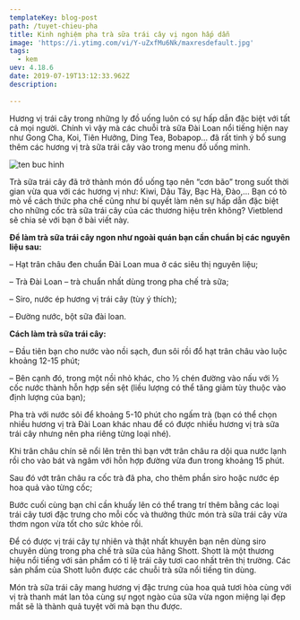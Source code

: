```yaml
---
templateKey: blog-post
path: /tuyet-chieu-pha
title: Kinh nghiệm pha trà sữa trái cây vị ngon hấp dẫn
image: 'https://i.ytimg.com/vi/Y-uZxfMu6Nk/maxresdefault.jpg' 
tags:
  - kem
uev: 4.18.6
date: 2019-07-19T13:12:33.962Z
description:
 
---
```



Hương vị trái cây trong những ly đồ uống luôn có sự hấp dẫn đặc biệt với tất cả mọi người. Chính vì vậy mà các chuỗi trà sữa Đài Loan nổi tiếng hiện nay như Gong Cha, Koi, Tiên Hưởng, Ding Tea, Bobapop… đã rất tinh ý bổ sung thêm các hương vị trà sữa trái cây vào trong menu đồ uống mình.

![ten buc hinh](https://vietblend.vn/wp-content/uploads/2018/12/gong-cha-2.jpg "ten buc hinh")


Trà sữa trái cây đã trở thành món đồ uống tạo nên “cơn bão” trong suốt thời gian vừa qua với các hương vị như: Kiwi, Dâu Tây, Bạc Hà, Đào,… Bạn có tò mò về cách thức pha chế cũng như bí quyết làm nên sự hấp dẫn đặc biệt cho những cốc trà sữa trái cây của các thương hiệu trên không? Vietblend sẽ chia sẻ với bạn ở bài viết này.

**Để làm trà sữa trái cây ngon như ngoài quán bạn cần chuẩn bị các nguyên liệu sau:**

– Hạt trân châu đen chuẩn Đài Loan mua ở các siêu thị nguyên liệu;

– Trà Đài Loan – trà chuẩn nhất dùng trong pha chế trà sữa;

– Siro, nước ép hương vị trái cây (tùy ý thích);

– Đường nước, bột sữa đài loan.

**Cách làm trà sữa trái cây:**

– Đầu tiên bạn cho nước vào nồi sạch, đun sôi rồi đổ hạt trân châu vào luộc khoảng 12-15 phút;

– Bên cạnh đó, trong một nồi nhỏ khác, cho ½ chén đường vào nấu với ½ cốc nước thành hỗn hợp sền sệt (liều lượng có thể tăng giảm tùy thuộc vào định lượng của bạn);

Pha trà với nước sôi để khoảng 5-10 phút cho ngấm trà (bạn có thể chọn nhiều hương vị trà Đài Loan khác nhau để có được nhiều hương vị trà sữa trái cây nhưng nên pha riêng từng loại nhé).

Khi trân châu chín sẽ nổi lên trên thì bạn vớt trân châu ra dội qua nước lạnh rồi cho vào bát và ngâm với hỗn hợp đường vừa đun trong khoảng 15 phút.

Sau đó vớt trân châu ra cốc trà đã pha, cho thêm phần siro hoặc nước ép hoa quả vào từng cốc;

Bước cuối cùng bạn chỉ cần khuấy lên có thể trang trí thêm bằng các loại trái cây tươi đặc trưng cho mỗi cốc và thưởng thức món trà sữa trái cây vừa thơm ngon vừa tốt cho sức khỏe rồi.

Để có được vị trái cây tự nhiên và thật nhất khuyên bạn nên dùng siro chuyên dùng trong pha chế trà sữa của hãng Shott. Shott là một thương hiệu nổi tiếng với sản phẩm có tỉ lệ trái cây tươi cao nhất trên thị trường. Các sản phẩm của Shott luôn được các chuỗi trà sữa nổi tiếng tin dùng.

Món trà sữa trái cây mang hương vị đặc trưng của hoa quả tươi hòa cùng với vị trà thanh mát lan tỏa cùng sự ngọt ngào của sữa vừa ngon miệng lại đẹp mắt sẽ là thành quả tuyệt vời mà bạn thu được.